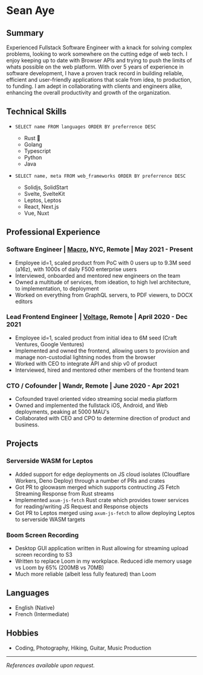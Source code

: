# Sean Aye

## Summary

Experienced Fullstack Software Engineer with a knack for solving complex problems, looking to work somewhere on the cutting edge of web tech. 
I enjoy keeping up to date with Browser APIs and trying to push the limits of whats possible on the web platform.
With over 5 years of experience in software development, I have a proven track record in building reliable, efficient and user-friendly applications that scale from idea, to production, to funding.
I am adept in collaborating with clients and engineers alike, enhancing the overall productivity and growth of the organization.

## Technical Skills

* ```SELECT name FROM languages ORDER BY preferrence DESC```
  * Rust 🦀
  * Golang  
  * Typescript
  * Python
  * Java

* ```SELECT name, meta FROM web_frameworks ORDER BY preferrence DESC```
  * Solidjs, SolidStart
  * Svelte, SvelteKit
  * Leptos, Leptos
  * React, Next.js
  * Vue, Nuxt

## Professional Experience


### Software Engineer | [Macro](https://macro.com), NYC, Remote | May 2021 - Present

* Employee id=1, scaled product from PoC with 0 users up to 9.3M seed (a16z), with 1000s of daily F500 enterprise users
* Interviewed, onboarded and mentored new engineers on the team
* Owned a multitude of services, from ideation, to high lvel architecture, to implementation, to deployment
* Worked on everything from GraphQL servers, to PDF viewers, to DOCX editors

### Lead Frontend Engineer | [Voltage](https://voltage.cloud), Remote | April 2020 - Dec 2021

* Employee id=1, scaled product from initial idea to 6M seed (Craft Ventures, Google Ventures)
* Implemented and owned the frontend, allowing users to provision and manage non-custodial lightning nodes from the browser
* Worked with CEO to integrate API and ship v0 of product
* Interviewed, hired and mentored other members of the frontend team

### CTO / Cofounder | Wandr, Remote | June 2020 - Apr 2021

* Cofounded travel oriented video streaming social media platform
* Owned and implemented the fullstack iOS, Android, and Web deployments, peaking at 5000 MAU's
* Collaborated with CEO and CPO to determine direction of product and business.

## Projects

### Serverside WASM for Leptos

* Added support for edge deployments on JS cloud isolates (Cloudflare Workers, Deno Deploy) through a number of PRs and crates
* Got PR to gloowasm merged which supports contructing JS Fetch Streaming Response from Rust streams
* Implemented `axum-js-fetch` Rust crate which provides tower services for reading/writing JS Request and Response objects
* Got PR to Leptos merged using `axum-js-fetch` to allow deploying Leptos to serverside WASM targets

### Boom Screen Recording

* Desktop GUI application written in Rust allowing for streaming upload screen recording to S3
* Written to replace Loom in my workplace. Reduced idle memory usage vs Loom by 65% (200MB vs 70MB)
* Much more reliable (albeit less fully featured) than Loom

## Languages

* English (Native)
* French (Intermediate)

## Hobbies

* Coding, Photography, Hiking, Guitar, Music Production

---
*References available upon request.*
